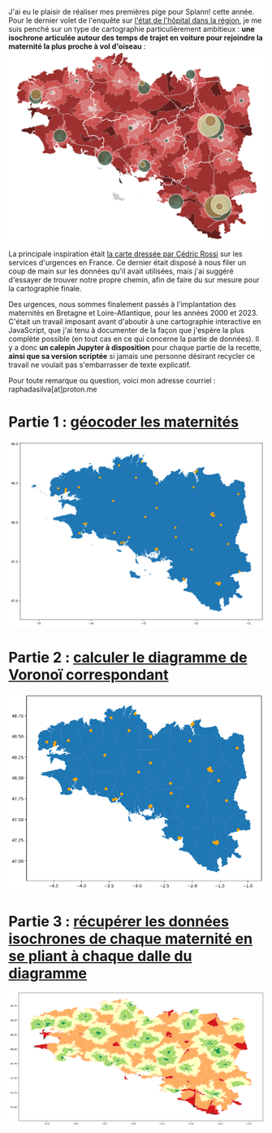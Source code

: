 J'ai eu le plaisir de réaliser mes premières pige pour Splann! cette année. Pour le dernier volet de l'enquête sur [l'état de l'hôpital dans la région](https://splann.org/enquete/hopital-destruction-programmee/), je me suis penché sur un type de cartographie particulièrement ambitieux : **une isochrone articulée autour des temps de trajet en voiture pour rejoindre la maternité la plus proche à vol d'oiseau** :
![Carte isochrone réalisée pour Splann!](pictures/carto_splann0.jpg)

La principale inspiration était [la carte dressée par Cédric Rossi](https://www.ign.fr/files/default/2024-09/Proximite_urgences_CRossi_0.png) sur les services d'urgences en France. Ce dernier était disposé à nous filer un coup de main sur les données qu'il avait utilisées, mais j'ai suggéré d'essayer de trouver notre propre chemin, afin de faire du sur mesure pour la cartographie finale. 

Des urgences, nous sommes finalement passés à l'implantation des maternités en Bretagne et Loire-Atlantique, pour les années 2000 et 2023. C'était un travail imposant avant d'aboutir à une cartographie interactive en JavaScript, que j'ai tenu à documenter de la façon que j'espère la plus complète possible (en tout cas en ce qui concerne la partie de données). Il y a donc **un calepin Jupyter à disposition** pour chaque partie de la recette, **ainsi que sa version scriptée** si jamais une personne désirant recycler ce travail ne voulait pas s'embarrasser de texte explicatif.

Pour toute remarque ou question, voici mon adresse courriel : raphadasilva\[at\]proton.me

# Partie 1 : [géocoder les maternités](https://github.com/raphadasilva/blog_rdasilva/blob/master/autodonnees/isochrones_bzh/0_geocode.ipynb)

![Géocodage des maternités](pictures/geocode_bzh.jpg)

# Partie 2 : [calculer le diagramme de Voronoï correspondant](https://github.com/raphadasilva/blog_rdasilva/blob/master/autodonnees/isochrones_bzh/1_geovoronoi.ipynb)

![Diagramme de Voronoï des maternités](pictures/voronoi_bzh.jpg)

# Partie 3 : [récupérer les données isochrones de chaque maternité en se pliant à chaque dalle du diagramme](https://github.com/raphadasilva/blog_rdasilva/blob/master/autodonnees/isochrones_bzh/2_isochrones.ipynb)

![Et enfin des isochrones](pictures/isoc_bzh.jpg)
